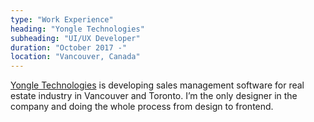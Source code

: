 ```yaml
---
type: "Work Experience"
heading: "Yongle Technologies"
subheading: "UI/UX Developer"
duration: "October 2017 -"
location: "Vancouver, Canada"
---
```


<a href="https://www.yongletechnologies.com/" target="_blank">Yongle Technologies</a> is developing sales management software for real estate industry in Vancouver and Toronto. I’m the only designer in the company and doing the whole process from design to frontend.
